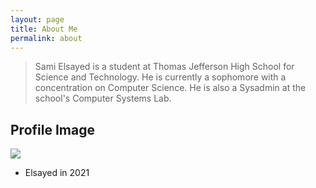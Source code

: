 ```yaml
---
layout: page
title: About Me
permalink: about
---
```


> Sami Elsayed is a student at Thomas Jefferson High School for Science and Technology. He is currently a sophomore with a concentration on Computer Science. He is also a Sysadmin at the school's Computer Systems Lab.

## Profile Image

<img class = "mx-auto w-1/2" src = "{{ site.baseurl }}/assets/img/241408005_551143766213964_3907764800601857433_n.jpg">

- Elsayed in 2021

